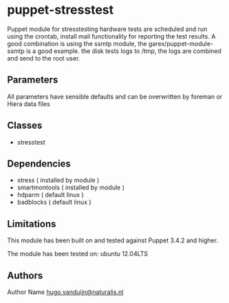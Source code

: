 puppet-stresstest
===================

Puppet module for stresstesting hardware
tests are scheduled and run using the crontab, install mail functionality for reporting the test results. A good combination is using the ssmtp module, the garex/puppet-module-ssmtp is a good example.
the disk tests logs to /tmp, the logs are combined and send to the root user. 

Parameters
-------------
All parameters have sensible defaults and can be overwritten by foreman or Hiera data files

Classes
-------------
- stresstest

Dependencies
-------------
- stress ( installed by module )
- smartmontools ( installed by module )
- hdparm ( default linux )
- badblocks ( default linux )


Limitations
-------------
This module has been built on and tested against Puppet 3.4.2 and higher.

The module has been tested on:
ubuntu 12.04LTS

Authors
-------------
Author Name <hugo.vanduijn@naturalis.nl>

